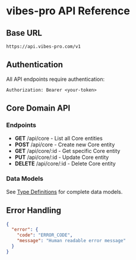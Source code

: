 # vibes-pro API Reference

## Base URL

```
https://api.vibes-pro.com/v1
```

## Authentication

All API endpoints require authentication:

```
Authorization: Bearer <your-token>
```

## Core Domain API

### Endpoints

- **GET** /api/core - List all Core entities
- **POST** /api/core - Create new Core entity
- **GET** /api/core/:id - Get specific Core entity
- **PUT** /api/core/:id - Update Core entity
- **DELETE** /api/core/:id - Delete Core entity

### Data Models

See [Type Definitions](../libs/shared/database-types/) for complete data models.


## Error Handling

```json
{
  "error": {
    "code": "ERROR_CODE",
    "message": "Human readable error message"
  }
}
```
